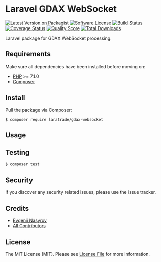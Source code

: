 # Laravel GDAX WebSocket

[![Latest Version on Packagist][ico-version]][link-packagist]
[![Software License][ico-license]](LICENSE.md)
[![Build Status][ico-travis]][link-travis]
[![Coverage Status][ico-scrutinizer]][link-scrutinizer]
[![Quality Score][ico-code-quality]][link-code-quality]
[![Total Downloads][ico-downloads]][link-downloads]

Laravel package for GDAX WebSocket processing.

## Requirements

Make sure all dependencies have been installed before moving on:

* [PHP](http://php.net/manual/en/install.php) >= 7.1.0
* [Composer](https://getcomposer.org/download/)

## Install

Pull the package via Composer:

``` bash
$ composer require laratrade/gdax-websocket
```

## Usage


## Testing

``` bash
$ composer test
```

## Security

If you discover any security related issues, please use the issue tracker.

## Credits

- [Evgenii Nasyrov](https://github.com/nasyrov)
- [All Contributors](../../contributors)

## License

The MIT License (MIT). Please see [License File](LICENSE.md) for more information.

[ico-version]: https://img.shields.io/packagist/v/laratrade/gdax-websocket.svg?style=flat-square
[ico-license]: https://img.shields.io/badge/license-MIT-brightgreen.svg?style=flat-square
[ico-travis]: https://img.shields.io/travis/laratrade/gdax-websocket/master.svg?style=flat-square
[ico-scrutinizer]: https://img.shields.io/scrutinizer/coverage/g/laratrade/gdax-websocket.svg?style=flat-square
[ico-code-quality]: https://img.shields.io/scrutinizer/g/laratrade/gdax-websocket.svg?style=flat-square
[ico-downloads]: https://img.shields.io/packagist/dt/laratrade/gdax-websocket.svg?style=flat-square

[link-packagist]: https://packagist.org/packages/laratrade/gdax-websocket
[link-travis]: https://travis-ci.org/laratrade/gdax-websocket
[link-scrutinizer]: https://scrutinizer-ci.com/g/laratrade/gdax-websocket/code-structure
[link-code-quality]: https://scrutinizer-ci.com/g/laratrade/gdax-websocket
[link-downloads]: https://packagist.org/packages/laratrade/gdax-websocket
[link-contributors]: ../../contributors
